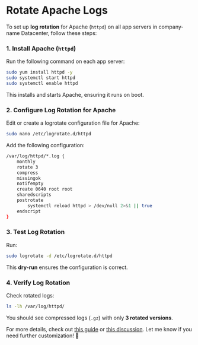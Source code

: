 # Rotate Apache Logs
To set up **log rotation** for Apache (`httpd`) on all app servers in company-name Datacenter, follow these steps:

### **1. Install Apache (`httpd`)**
Run the following command on each app server:
```bash
sudo yum install httpd -y
sudo systemctl start httpd
sudo systemctl enable httpd
```
This installs and starts Apache, ensuring it runs on boot.

### **2. Configure Log Rotation for Apache**
Edit or create a logrotate configuration file for Apache:
```bash
sudo nano /etc/logrotate.d/httpd
```
Add the following configuration:
```bash
/var/log/httpd/*.log {
    monthly
    rotate 3
    compress
    missingok
    notifempty
    create 0640 root root
    sharedscripts
    postrotate
        systemctl reload httpd > /dev/null 2>&1 || true
    endscript
}
```
### **3. Test Log Rotation**
Run:
```bash
sudo logrotate -d /etc/logrotate.d/httpd
```
This **dry-run** ensures the configuration is correct.

### **4. Verify Log Rotation**
Check rotated logs:
```bash
ls -lh /var/log/httpd/
```
You should see compressed logs (`.gz`) with only **3 rotated versions**.

For more details, check out [this guide](https://www.tecmint.com/install-logrotate-to-manage-log-rotation-in-linux/) or [this discussion](https://stackoverflow.com/questions/44048/best-way-to-rotate-apache-log-files). Let me know if you need further customization! 🚀